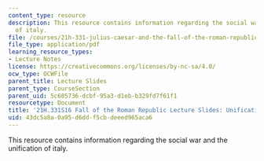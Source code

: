 ```yaml
---
content_type: resource
description: This resource contains information regarding the social war and the unification
  of italy.
file: /courses/21h-331-julius-caesar-and-the-fall-of-the-roman-republic-spring-2016/43dc5a8a0a95d6ddf5cbdeeed965aca6_MIT21H_33S16_SocialWar.pdf
file_type: application/pdf
learning_resource_types:
- Lecture Notes
license: https://creativecommons.org/licenses/by-nc-sa/4.0/
ocw_type: OCWFile
parent_title: Lecture Slides
parent_type: CourseSection
parent_uid: 5c605736-dcbf-95a3-d1eb-b329fd7f61f1
resourcetype: Document
title: '21H.331S16 Fall of the Roman Republic Lecture Slides: Unification of Italy'
uid: 43dc5a8a-0a95-d6dd-f5cb-deeed965aca6
---
```

This resource contains information regarding the social war and the unification of italy.